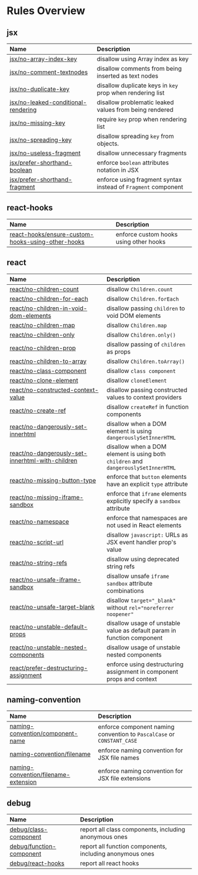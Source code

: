# Rules Overview

<!-- begin auto-generated rules list -->

## jsx

| Name                                                                                                                    | Description                                                  |
| :---------------------------------------------------------------------------------------------------------------------- | :----------------------------------------------------------- |
| [jsx/no-array-index-key](jsx-no-array-index-key)                           | disallow using Array index as key                             |
| [jsx/no-comment-textnodes](jsx-no-comment-textnodes)                       | disallow comments from being inserted as text nodes           |
| [jsx/no-duplicate-key](jsx-no-duplicate-key)                               | disallow duplicate keys in `key` prop when rendering list     |
| [jsx/no-leaked-conditional-rendering](jsx-no-leaked-conditional-rendering) | disallow problematic leaked values from being rendered        |
| [jsx/no-missing-key](jsx-no-missing-key)                                   | require `key` prop when rendering list                        |
| [jsx/no-spreading-key](jsx-no-spreading-key)                               | disallow spreading `key` from objects.                        |
| [jsx/no-useless-fragment](jsx-no-useless-fragment)                         | disallow unnecessary fragments                                |
| [jsx/prefer-shorthand-boolean](jsx-prefer-shorthand-boolean)               | enforce `boolean` attributes notation in JSX                  |
| [jsx/prefer-shorthand-fragment](jsx-prefer-shorthand-fragment)             | enforce using fragment syntax instead of `Fragment` component |

## react-hooks

| Name                                                                                                                                                | Description                            |
| :-------------------------------------------------------------------------------------------------------------------------------------------------- | :------------------------------------- |
| [react-hooks/ensure-custom-hooks-using-other-hooks](react-hooks-ensure-custom-hooks-using-other-hooks) | enforce custom hooks using other hooks |

## react

| Name                                                                                                                                              | Description                                                                        |
| :------------------------------------------------------------------------------------------------------------------------------------------------ | :--------------------------------------------------------------------------------- |
| [react/no-children-count](react-no-children-count)                                                   | disallow `Children.count`                                                          |
| [react/no-children-for-each](react-no-children-for-each)                                             | disallow `Children.forEach`                                                        |
| [react/no-children-in-void-dom-elements](react-no-children-in-void-dom-elements)                     | disallow passing `children` to void DOM elements                                   |
| [react/no-children-map](react-no-children-map)                                                       | disallow `Children.map`                                                            |
| [react/no-children-only](react-no-children-only)                                                     | disallow `Children.only()`                                                         |
| [react/no-children-prop](react-no-children-prop)                                                     | disallow passing of `children` as props                                            |
| [react/no-children-to-array](react-no-children-to-array)                                             | disallow `Children.toArray()`                                                      |
| [react/no-class-component](react-no-class-component)                                                 | disallow `class component`                                                         |
| [react/no-clone-element](react-no-clone-element)                                                     | disallow `cloneElement`                                                            |
| [react/no-constructed-context-value](react-no-constructed-context-value)                             | disallow passing constructed values to context providers                           |
| [react/no-create-ref](react-no-create-ref)                                                           | disallow `createRef` in function components                                        |
| [react/no-dangerously-set-innerhtml](react-no-dangerously-set-innerhtml)                             | disallow when a DOM element is using `dangerouslySetInnerHTML`                     |
| [react/no-dangerously-set-innerhtml-with-children](react-no-dangerously-set-innerhtml-with-children) | disallow when a DOM element is using both `children` and `dangerouslySetInnerHTML` |
| [react/no-missing-button-type](react-no-missing-button-type)                                         | enforce that `button` elements have an explicit `type` attribute                   |
| [react/no-missing-iframe-sandbox](react-no-missing-iframe-sandbox)                                   | enforce that `iframe` elements explicitly specify a `sandbox` attribute            |
| [react/no-namespace](react-no-namespace)                                                             | enforce that namespaces are not used in React elements                             |
| [react/no-script-url](react-no-script-url)                                                           | disallow `javascript:` URLs as JSX event handler prop's value                      |
| [react/no-string-refs](react-no-string-refs)                                                         | disallow using deprecated string refs                                              |
| [react/no-unsafe-iframe-sandbox](react-no-unsafe-iframe-sandbox)                                     | disallow unsafe `iframe` `sandbox` attribute combinations                          |
| [react/no-unsafe-target-blank](react-no-unsafe-target-blank)                                         | disallow `target="_blank"` without `rel="noreferrer noopener"`                     |
| [react/no-unstable-default-props](react-no-unstable-default-props)                                   | disallow usage of unstable value as default param in function component            |
| [react/no-unstable-nested-components](react-no-unstable-nested-components)                           | disallow usage of unstable nested components                                       |
| [react/prefer-destructuring-assignment](react-prefer-destructuring-assignment)                       | enforce using destructuring assignment in component props and context              |

## naming-convention

| Name                                                                                                                      | Description                                                            |
| :------------------------------------------------------------------------------------------------------------------------ | :--------------------------------------------------------------------- |
| [naming-convention/component-name](naming-convention-component-name)         | enforce component naming convention to `PascalCase` or `CONSTANT_CASE` |
| [naming-convention/filename](naming-convention-filename)                     | enforce naming convention for JSX file names                           |
| [naming-convention/filename-extension](naming-convention-filename-extension) | enforce naming convention for JSX file extensions                      |

## debug

| Name                                                                                              | Description                                              |
| :------------------------------------------------------------------------------------------------ | :------------------------------------------------------- |
| [debug/class-component](debug-class-component)       | report all class components, including anonymous ones    |
| [debug/function-component](debug-function-component) | report all function components, including anonymous ones |
| [debug/react-hooks](debug-react-hooks)               | report all react hooks                                   |

<!-- end auto-generated rules list -->
